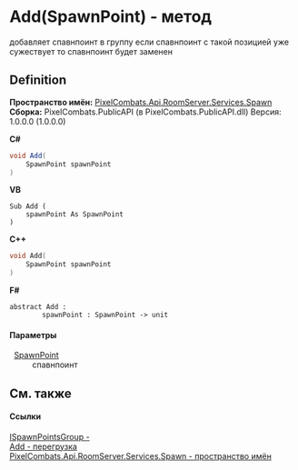 # Add(SpawnPoint) - метод


добавляет спавнпоинт в группу 
если спавнпоинт с такой позицией уже сужествует то спавнпоинт будет заменен




## Definition
**Пространство имён:** <a href="0971793b-47eb-58b2-d7a8-6c570042d7d9">PixelCombats.Api.RoomServer.Services.Spawn</a>  
**Сборка:** PixelCombats.PublicAPI (в PixelCombats.PublicAPI.dll) Версия: 1.0.0.0 (1.0.0.0)

**C#**
``` C#
void Add(
	SpawnPoint spawnPoint
)
```
**VB**
``` VB
Sub Add ( 
	spawnPoint As SpawnPoint
)
```
**C++**
``` C++
void Add(
	SpawnPoint spawnPoint
)
```
**F#**
``` F#
abstract Add : 
        spawnPoint : SpawnPoint -> unit 
```



#### Параметры
<dl><dt>  <a href="f65aab51-de32-e872-5f74-c94b3bd33d2b">SpawnPoint</a></dt><dd>спавнпоинт</dd></dl>

## См. также


#### Ссылки
<a href="026709df-d5c6-d2ed-d995-84e15522be5c">ISpawnPointsGroup - </a>  
<a href="70b60ef6-4a6f-c14e-7c15-76228e50a49f">Add - перегрузка</a>  
<a href="0971793b-47eb-58b2-d7a8-6c570042d7d9">PixelCombats.Api.RoomServer.Services.Spawn - пространство имён</a>  
